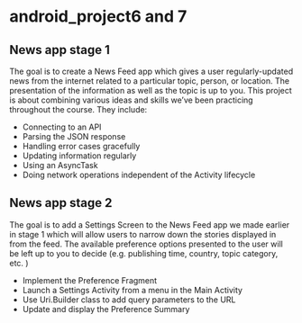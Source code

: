 # android_project6 and 7

## News app stage 1
The goal is to create a News Feed app which gives a user regularly-updated news from the internet related to a particular topic, person, or location. The presentation of the information as well as the topic is up to you.
This project is about combining various ideas and skills we’ve been practicing throughout the course. They include:

- Connecting to an API
- Parsing the JSON response
- Handling error cases gracefully
- Updating information regularly
- Using an AsyncTask
- Doing network operations independent of the Activity lifecycle

## News app stage 2
The goal is to add a Settings Screen to the News Feed app we made earlier in stage 1 which will allow users to narrow down the stories displayed in from the feed. The available preference options presented to the user will be left up to you to decide (e.g. publishing time, country, topic category, etc. )

- Implement the Preference Fragment
- Launch a Settings Activity from a menu in the Main Activity
- Use Uri.Builder class to add query parameters to the URL
- Update and display the Preference Summary

